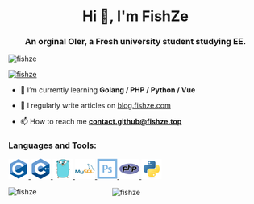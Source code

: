 
<h1 align="center">Hi 👋, I'm FishZe</h1>
<h3 align="center">An orginal OIer, a Fresh university student studying EE.</h3>

<p align="left"> <img src="https://komarev.com/ghpvc/?username=fishze&label=Profile%20views&color=0e75b6&style=flat" alt="fishze" /> </p>

<p align="left"> <a href="https://github.com/ryo-ma/github-profile-trophy"><img src="https://github-profile-trophy.vercel.app/?username=fishze" alt="fishze" /></a> </p>

- 🌱 I’m currently learning **Golang / PHP / Python / Vue**

- 📝 I regularly write articles on [blog.fishze.com](https://blog.fishze.com)

- 📫 How to reach me **contact.github@fishze.top** 


<h3 align="left">Languages and Tools:</h3>
<p align="left"> <a href="https://www.cprogramming.com/" target="_blank" rel="noreferrer"> <img src="https://raw.githubusercontent.com/devicons/devicon/master/icons/c/c-original.svg" alt="c" width="40" height="40"/> </a> <a href="https://www.w3schools.com/cpp/" target="_blank" rel="noreferrer"> <img src="https://raw.githubusercontent.com/devicons/devicon/master/icons/cplusplus/cplusplus-original.svg" alt="cplusplus" width="40" height="40"/> </a> <a href="https://golang.org" target="_blank" rel="noreferrer"> <img src="https://raw.githubusercontent.com/devicons/devicon/master/icons/go/go-original.svg" alt="go" width="40" height="40"/> </a> <a href="https://www.mysql.com/" target="_blank" rel="noreferrer"> <img src="https://raw.githubusercontent.com/devicons/devicon/master/icons/mysql/mysql-original-wordmark.svg" alt="mysql" width="40" height="40"/> </a> <a href="https://www.photoshop.com/en" target="_blank" rel="noreferrer"> <img src="https://raw.githubusercontent.com/devicons/devicon/master/icons/photoshop/photoshop-line.svg" alt="photoshop" width="40" height="40"/> </a> <a href="https://www.php.net" target="_blank" rel="noreferrer"> <img src="https://raw.githubusercontent.com/devicons/devicon/master/icons/php/php-original.svg" alt="php" width="40" height="40"/> </a> <a href="https://www.python.org" target="_blank" rel="noreferrer"> <img src="https://raw.githubusercontent.com/devicons/devicon/master/icons/python/python-original.svg" alt="python" width="40" height="40"/> </a> </p>

<p><img align="left" style="width: 40%" src="https://github-readme-stats.vercel.app/api/top-langs/?username=FishZe&layout=compact&theme=dark" alt="fishze" /></p>

<p>&nbsp;<img align="center" style="width: 45%" src="https://github-readme-stats.vercel.app/api?username=FishZe&theme=dark&show_icons=true" alt="fishze" /></p>
